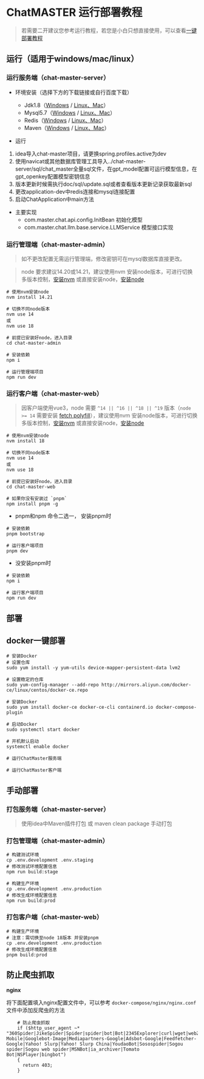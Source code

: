 # ChatMASTER 运行部署教程

> 若需要二开建议您参考运行教程，若您是小白只想直接使用，可以查看[一键部署教程](#docker一键部署)

## 运行（适用于windows/mac/linux）

### 运行服务端（chat-master-server）
- 环境安装（选择下方的下载链接或自行百度下载）
    - Jdk1.8（[Windows](https://www.oracle.com/java/technologies/downloads/#java8) / [Linux、Mac](https://www.oracle.com/java/technologies/downloads/#java8)）
    - Mysql5.7（[Windows](https://dev.mysql.com/downloads/installer/) / [Linux、Mac](https://dev.mysql.com/downloads/mysql/5.7.html)）
    - Redis（[Windows](https://github.com/microsoftarchive/redis/releases) / [Linux、Mac](https://redis.io/download)）
    - Maven（[Windows](https://maven.apache.org/download.cgi) / [Linux、Mac](https://maven.apache.org/download.cgi)）

- 运行

1. idea导入chat-master项目，请更换spring.profiles.active为dev
2. 使用navicat或其他数据库管理工具导入../chat-master-server/sql/chat_master全量sql文件，在gpt_model配置可运行模型信息，在gpt_openkey配置模型密钥信息
3. 版本更新时候需执行doc/sql/update.sql或者查看版本更新记录获取最新sql
4. 更改application-dev中redis连接和mysql连接配置
5. 启动ChatApplication中main方法

- 主要实现
    - com.master.chat.api.config.InitBean 初始化模型
    - com.master.chat.llm.base.service.LLMService 模型接口实现

### 运行管理端（chat-master-admin）
> 如不更改配置无需运行管理端，修改密钥可在mysql数据库直接更改。

> node 要求建议14.20或14.21，建议使用nvm 安装node版本，可进行切换多版本控制，[安装nvm](https://github.com/nvm-sh/nvm) 或直接安装node，[安装node](https://nodejs.org/zh-cn/download)


```shell
# 使用nvm安装node
nvm install 14.21

# 切换不同node版本
nvm use 14 
或
nvm use 18

# 前提已安装好node，进入目录
cd chat-master-admin

# 安装依赖
npm i

# 运行管理端项目
npm run dev
```

### 运行客户端（chat-master-web）
> 因客户端使用vue3，node 需要 `^14 || ^16 || ^18 || ^19` 版本（`node >= 14` 需要安装 [fetch polyfill](https://github.com/developit/unfetch#usage-as-a-polyfill)），建议使用nvm 安装node版本，可进行切换多版本控制，[安装nvm](https://github.com/nvm-sh/nvm) 或直接安装node，[安装node](https://nodejs.org/zh-cn/download)

```shell
# 使用nvm安装node
nvm install 18

# 切换不同node版本
nvm use 14 
或
nvm use 18

# 前提已安装好node，进入目录
cd chat-master-web

# 如果你没有安装过 `pnpm`
npm install pnpm -g
```
- pnpm和npm 命令二选一， 安装pnpm时

```shell
# 安装依赖
pnpm bootstrap

# 运行客户端项目
pnpm dev
```
- 没安装pnpm时

```shell
# 安装依赖
npm i

# 运行客户端项目
npm run dev
```

## 部署
## docker一键部署

```shell
# 安装Docker
# 设置仓库
sudo yum install -y yum-utils device-mapper-persistent-data lvm2

# 设置稳定的仓库
sudo yum-config-manager --add-repo http://mirrors.aliyun.com/docker-ce/linux/centos/docker-ce.repo

# 安装Docker
sudo yum install docker-ce docker-ce-cli containerd.io docker-compose-plugin

# 启动Docker
sudo systemctl start docker

# 开机默认启动
systemctl enable docker

# 运行ChatMaster服务端

# 运行ChatMaster客户端

```

## 手动部署

### 打包服务端（chat-master-server）
> 使用idea中Maven插件打包 或 maven clean package 手动打包

### 打包管理端（chat-master-admin）
```shell
# 构建测试环境
cp .env.development .env.staging
# 修改测试环境配置信息 
npm run build:stage

# 构建生产环境
cp .env.development .env.production
# 修改生成环境配置信息
npm run build:prod
```

### 打包客户端（chat-master-web）
```shell
# 构建生产环境
# 注意：需切换至node 18版本 并安装pnpm
cp .env.development .env.production
# 修改生成环境配置信息
pnpm build:prod
```


## 防止爬虫抓取

**nginx**

将下面配置填入nginx配置文件中，可以参考 `docker-compose/nginx/nginx.conf` 文件中添加反爬虫的方法

```
    # 防止爬虫抓取
    if ($http_user_agent ~* "360Spider|JikeSpider|Spider|spider|bot|Bot|2345Explorer|curl|wget|webZIP|qihoobot|Baiduspider|Googlebot|Googlebot-Mobile|Googlebot-Image|Mediapartners-Google|Adsbot-Google|Feedfetcher-Google|Yahoo! Slurp|Yahoo! Slurp China|YoudaoBot|Sosospider|Sogou spider|Sogou web spider|MSNBot|ia_archiver|Tomato Bot|NSPlayer|bingbot")
    {
      return 403;
    }
```